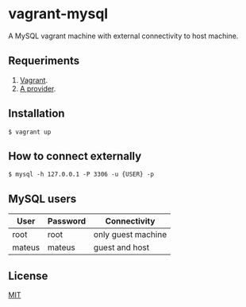 # vagrant-mysql

A MySQL vagrant machine with external connectivity to host machine.

## Requeriments

1. [Vagrant](https://www.vagrantup.com/).
2. [A provider](https://www.vagrantup.com/docs/providers).

## Installation

    $ vagrant up
    
## How to connect externally

    $ mysql -h 127.0.0.1 -P 3306 -u {USER} -p 

## MySQL users

| User | Password | Connectivity |
|--|--|--|
| root| root | only guest machine |
| mateus| mateus | guest and host |

## License

[MIT](https://github.com/iammateus/vagrant-mysql/blob/main/LICENSE)
